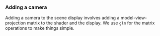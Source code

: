 ### Adding a camera
Adding a camera to the scene display involves adding a model-view-projection matrix to the shader and the display.
We use ``glm`` for the matrix operations to make things simple.